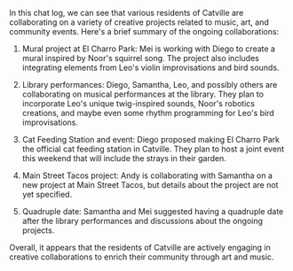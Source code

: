In this chat log, we can see that various residents of Catville are collaborating on a variety of creative projects related to music, art, and community events. Here's a brief summary of the ongoing collaborations:

1. Mural project at El Charro Park: Mei is working with Diego to create a mural inspired by Noor's squirrel song. The project also includes integrating elements from Leo's violin improvisations and bird sounds.

2. Library performances: Diego, Samantha, Leo, and possibly others are collaborating on musical performances at the library. They plan to incorporate Leo's unique twig-inspired sounds, Noor's robotics creations, and maybe even some rhythm programming for Leo's bird improvisations.

3. Cat Feeding Station and event: Diego proposed making El Charro Park the official cat feeding station in Catville. They plan to host a joint event this weekend that will include the strays in their garden.

4. Main Street Tacos project: Andy is collaborating with Samantha on a new project at Main Street Tacos, but details about the project are not yet specified.

5. Quadruple date: Samantha and Mei suggested having a quadruple date after the library performances and discussions about the ongoing projects.

Overall, it appears that the residents of Catville are actively engaging in creative collaborations to enrich their community through art and music.
